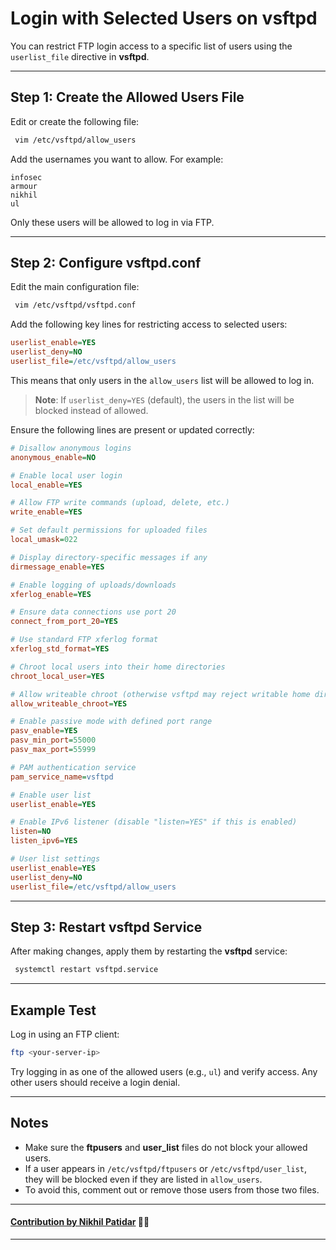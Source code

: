
# Login with Selected Users on vsftpd

You can restrict FTP login access to a specific list of users using the `userlist_file` directive in **vsftpd**.

---

## Step 1: Create the Allowed Users File

Edit or create the following file:

```bash
 vim /etc/vsftpd/allow_users
```

Add the usernames you want to allow. For example:

```text
infosec
armour
nikhil
ul
```

Only these users will be allowed to log in via FTP.

---

## Step 2: Configure vsftpd.conf

Edit the main configuration file:

```bash
 vim /etc/vsftpd/vsftpd.conf
```

Add the following key lines for restricting access to selected users:

```ini
userlist_enable=YES
userlist_deny=NO
userlist_file=/etc/vsftpd/allow_users
```

This means that only users in the `allow_users` list will be allowed to log in.

> **Note**: If `userlist_deny=YES` (default), the users in the list will be blocked instead of allowed.

Ensure the following lines are present or updated correctly:

```ini
# Disallow anonymous logins
anonymous_enable=NO

# Enable local user login
local_enable=YES

# Allow FTP write commands (upload, delete, etc.)
write_enable=YES

# Set default permissions for uploaded files
local_umask=022

# Display directory-specific messages if any
dirmessage_enable=YES

# Enable logging of uploads/downloads
xferlog_enable=YES

# Ensure data connections use port 20
connect_from_port_20=YES

# Use standard FTP xferlog format
xferlog_std_format=YES

# Chroot local users into their home directories
chroot_local_user=YES

# Allow writeable chroot (otherwise vsftpd may reject writable home dirs)
allow_writeable_chroot=YES

# Enable passive mode with defined port range
pasv_enable=YES
pasv_min_port=55000
pasv_max_port=55999

# PAM authentication service
pam_service_name=vsftpd

# Enable user list
userlist_enable=YES

# Enable IPv6 listener (disable "listen=YES" if this is enabled)
listen=NO
listen_ipv6=YES

# User list settings
userlist_enable=YES
userlist_deny=NO
userlist_file=/etc/vsftpd/allow_users
```

---

## Step 3: Restart vsftpd Service

After making changes, apply them by restarting the **vsftpd** service:

```bash
 systemctl restart vsftpd.service
```

---

## Example Test

Log in using an FTP client:

```bash
ftp <your-server-ip>
```

Try logging in as one of the allowed users (e.g., `ul`) and verify access. Any other users should receive a login denial.

---

## Notes

- Make sure the **ftpusers** and **user_list** files do not block your allowed users.
- If a user appears in `/etc/vsftpd/ftpusers` or `/etc/vsftpd/user_list`, they will be blocked even if they are listed in `allow_users`.
- To avoid this, comment out or remove those users from those two files.

---
#### [**Contribution by Nikhil Patidar**](https://github.com/nikhilpatidar01?new_signup=true) 🚀✨
---

